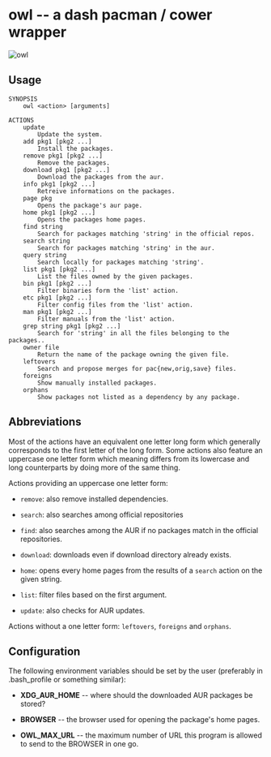# owl -- a dash pacman / cower wrapper

![owl](http://f.cl.ly/items/0G0U0U3E0q1r2t140g0h/owl.jpg)

## Usage

    SYNOPSIS
        owl <action> [arguments]

    ACTIONS
        update
            Update the system.
        add pkg1 [pkg2 ...]
            Install the packages.
        remove pkg1 [pkg2 ...]
            Remove the packages.
        download pkg1 [pkg2 ...]
            Download the packages from the aur.
        info pkg1 [pkg2 ...]
            Retreive informations on the packages.
        page pkg
            Opens the package's aur page.
        home pkg1 [pkg2 ...]
            Opens the packages home pages.
        find string
            Search for packages matching 'string' in the official repos.
        search string
            Search for packages matching 'string' in the aur.
        query string
            Search locally for packages matching 'string'.
        list pkg1 [pkg2 ...]
            List the files owned by the given packages.
        bin pkg1 [pkg2 ...]
            Filter binaries form the 'list' action.
        etc pkg1 [pkg2 ...]
            Filter config files from the 'list' action.
        man pkg1 [pkg2 ...]
            Filter manuals from the 'list' action.
        grep string pkg1 [pkg2 ...]
            Search for 'string' in all the files belonging to the packages..
        owner file
            Return the name of the package owning the given file.
        leftovers
            Search and propose merges for pac{new,orig,save} files.
        foreigns
            Show manually installed packages.
        orphans
            Show packages not listed as a dependency by any package.

## Abbreviations

Most of the actions have an equivalent one letter long form which generally
corresponds to the first letter of the long form. Some actions also feature an
uppercase one letter form which meaning differs from its lowercase and long
counterparts by doing more of the same thing.

Actions providing an uppercase one letter form:

- `remove`: also remove installed dependencies.

- `search`: also searches among official repositories

- `find`: also searches among the AUR if no packages match in the official repositories.

- `download`: downloads even if download directory already exists.

- `home`: opens every home pages from the results of a `search` action on the given string.

- `list`: filter files based on the first argument.

- `update`: also checks for AUR updates.

Actions without a one letter form: `leftovers`, `foreigns` and `orphans`.

## Configuration

The following environment variables should be set by the user (preferably in .bash_profile or something similar):

- **XDG_AUR_HOME** -- where should the downloaded AUR packages be stored?

- **BROWSER** -- the browser used for opening the package's home pages.

- **OWL_MAX_URL** -- the maximum number of URL this program is allowed to send to
  the BROWSER in one go.
